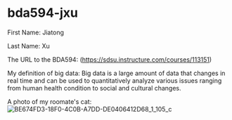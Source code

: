 # bda594-jxu

First Name: Jiatong

Last Name:  Xu

The URL to the BDA594: (https://sdsu.instructure.com/courses/113151)

My definition of big data: Big data is a large amount of data that changes in real time and can be used to quantitatively analyze various issues ranging from human health condition to social and cultural changes.

A photo of my roomate's cat:
![BE674FD3-18F0-4C0B-A7DD-DE0406412D68_1_105_c](https://user-images.githubusercontent.com/66110861/188020219-02af32ad-38c0-4f7c-a0f3-0baa28abb8be.jpeg)

